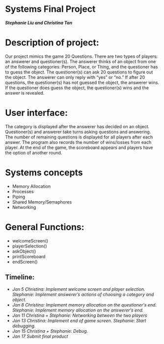 # Systems Final Project

**_Stephanie Liu and Christina Tan_**

# Description of project: 
Our project mimics the game 20 Questions. There are two types of players: an answerer and questioner(s). The answerer thinks of an object from one of the following categories: Person, Place, or Thing, and the questioner has to guess the object. The questioner(s) can ask 20 questions to figure out the object. The answerer can only reply with “yes” or “no.” If after 20 questions, the questioner(s) has not guessed the object, the answerer wins. If the questioner does guess the object, the questioner(s) wins and the answer is revealed.

# User interface:
The category is displayed after the answerer has decided on an object. Questioner(s) and answerer take turns asking questions and answering. The number of remaining questions is displayed for all players after each answer. The program also records the number of wins/losses from each player. At the end of the game, the scoreboard appears and players have the option of another round. 

# Systems concepts
- Memory Allocation
- Processes
- Piping
- Shared Memory/Semaphores
- Networking

# General Functions:
- welcomeScreen()
- playerSelection()
- askObject()
- printScoreboard
- endScreen()

## Timeline:
- <i> Jan 5 <i>
  Christina: Implement welcome screen and player selection.
  Stephanie: Implement answerer’s actions of choosing a category and object.
- <i> Jan 8 <i>
  Christina: Implement memory allocation on the questioner's end.
  Stephanie: Implement memory allocation on the answerer's end.
- <i> Jan 11 <i>
  Christina + Stephanie: Networking between the two players 
- <i> Jan 13 <i>
  Christina: Implement end of game screen.
  Stephanie: Start debugging.
- <i> Jan 15 <i>
  Christina + Stephanie: Debug.
- <i> Jan 17 <i>
Submit final product
